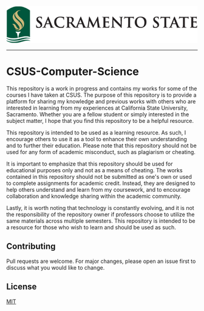 ![Sac Logo](https://raw.githubusercontent.com/jvniorrr/CSUS-Computer-Science/main/assets/sac-logo-horizontal.png)

---
# CSUS-Computer-Science
This repository is a work in progress and contains my works for some of the courses I have taken at CSUS. The purpose of this repository is to provide a platform for sharing my knowledge and previous works with others who are interested in learning from my experiences at California State University, Sacramento. Whether you are a fellow student or simply interested in the subject matter, I hope that you find this repository to be a helpful resource.

This repository is intended to be used as a learning resource. As such, I encourage others to use it as a tool to enhance their own understanding and to further their education. Please note that this repository should not be used for any form of academic misconduct, such as plagiarism or cheating.

It is important to emphasize that this repository should be used for educational purposes only and not as a means of cheating. The works contained in this repository should not be submitted as one's own or used to complete assignments for academic credit. Instead, they are designed to help others understand and learn from my coursework, and to encourage collaboration and knowledge sharing within the academic community. 

Lastly, it is worth noting that technology is constantly evolving, and it is not the responsibility of the repository owner if professors choose to utilize the same materials across multiple semesters. This repository is intended to be a resource for those who wish to learn and should be used as such.

## Contributing
Pull requests are welcome. For major changes, please open an issue first to discuss what you would like to change.

## License
[MIT](https://github.com/jvniorrr/CSUS-Computer-Science/blob/main/LICENSE)
